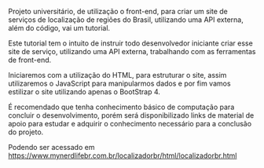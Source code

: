 
Projeto universitário, de utilização o front-end, para criar um site de serviços de localização de regiões do Brasil, utilizando uma API externa, além do código, vai um tutorial. 

Este tutorial tem o intuito de instruir todo desenvolvedor iniciante criar esse site de serviço, utilizando uma API externa, trabalhando com as ferramentas de front-end.

Iniciaremos com a utilização do HTML, para estruturar o site, assim utilizaremos o JavaScript para manipularmos dados e por fim vamos estilizar o site utilizando apenas o BootStrap 4.

É recomendado que tenha conhecimento básico de computação para concluir o desenvolvimento, porém será disponibilizado links de material de apoio para estudar e adquirir o conhecimento necessário para a conclusão do projeto.

Podendo ser acessado em https://www.mynerdlifebr.com.br/localizadorbr/html/localizadorbr.html
